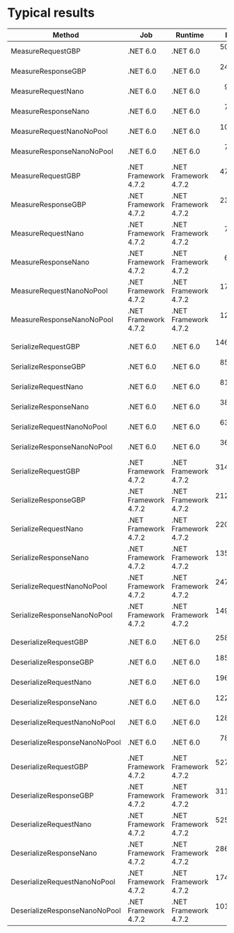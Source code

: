 ﻿# Typical results

|                        Method |                  Job |              Runtime |       Mean |     Error |    StdDev |    Gen 0 |   Gen 1 | Allocated |
|------------------------------ |--------------------- |--------------------- |-----------:|----------:|----------:|---------:|--------:|----------:|
|             MeasureRequestGBP |             .NET 6.0 |             .NET 6.0 |  50.860 us | 0.3675 us | 0.3438 us |        - |       - |         - |
|            MeasureResponseGBP |             .NET 6.0 |             .NET 6.0 |  24.241 us | 0.4807 us | 0.4497 us |        - |       - |         - |
|            MeasureRequestNano |             .NET 6.0 |             .NET 6.0 |   9.125 us | 0.0334 us | 0.0312 us |        - |       - |         - |
|           MeasureResponseNano |             .NET 6.0 |             .NET 6.0 |   7.006 us | 0.0387 us | 0.0362 us |        - |       - |         - |
|      MeasureRequestNanoNoPool |             .NET 6.0 |             .NET 6.0 |  10.409 us | 0.0871 us | 0.0815 us |        - |       - |         - |
|     MeasureResponseNanoNoPool |             .NET 6.0 |             .NET 6.0 |   7.312 us | 0.0552 us | 0.0517 us |        - |       - |         - |
|             MeasureRequestGBP | .NET Framework 4.7.2 | .NET Framework 4.7.2 |  47.276 us | 0.9193 us | 0.8600 us |        - |       - |         - |
|            MeasureResponseGBP | .NET Framework 4.7.2 | .NET Framework 4.7.2 |  23.517 us | 0.4234 us | 0.3961 us |        - |       - |         - |
|            MeasureRequestNano | .NET Framework 4.7.2 | .NET Framework 4.7.2 |   7.939 us | 0.0427 us | 0.0378 us |        - |       - |         - |
|           MeasureResponseNano | .NET Framework 4.7.2 | .NET Framework 4.7.2 |   6.383 us | 0.0480 us | 0.0426 us |        - |       - |         - |
|      MeasureRequestNanoNoPool | .NET Framework 4.7.2 | .NET Framework 4.7.2 |  17.289 us | 0.3338 us | 0.3122 us |        - |       - |         - |
|     MeasureResponseNanoNoPool | .NET Framework 4.7.2 | .NET Framework 4.7.2 |  12.882 us | 0.2225 us | 0.2082 us |        - |       - |         - |
|                               |                      |                      |            |           |           |          |         |           |
|           SerializeRequestGBP |             .NET 6.0 |             .NET 6.0 | 146.540 us | 1.4781 us | 1.3826 us |        - |       - |         - |
|          SerializeResponseGBP |             .NET 6.0 |             .NET 6.0 |  85.702 us | 1.4229 us | 1.2614 us |        - |       - |         - |
|          SerializeRequestNano |             .NET 6.0 |             .NET 6.0 |  81.349 us | 1.6188 us | 1.9271 us |        - |       - |         - |
|         SerializeResponseNano |             .NET 6.0 |             .NET 6.0 |  38.839 us | 0.2251 us | 0.2106 us |        - |       - |         - |
|    SerializeRequestNanoNoPool |             .NET 6.0 |             .NET 6.0 |  63.770 us | 0.7047 us | 0.6247 us |        - |       - |         - |
|   SerializeResponseNanoNoPool |             .NET 6.0 |             .NET 6.0 |  36.376 us | 0.7032 us | 0.7816 us |        - |       - |         - |
|           SerializeRequestGBP | .NET Framework 4.7.2 | .NET Framework 4.7.2 | 314.577 us | 1.7378 us | 1.5406 us |        - |       - |         - |
|          SerializeResponseGBP | .NET Framework 4.7.2 | .NET Framework 4.7.2 | 212.582 us | 1.9417 us | 1.8163 us |        - |       - |         - |
|          SerializeRequestNano | .NET Framework 4.7.2 | .NET Framework 4.7.2 | 220.461 us | 1.0803 us | 1.0105 us |        - |       - |         - |
|         SerializeResponseNano | .NET Framework 4.7.2 | .NET Framework 4.7.2 | 135.061 us | 0.6462 us | 0.6044 us |        - |       - |         - |
|    SerializeRequestNanoNoPool | .NET Framework 4.7.2 | .NET Framework 4.7.2 | 247.045 us | 1.3053 us | 1.2210 us |        - |       - |         - |
|   SerializeResponseNanoNoPool | .NET Framework 4.7.2 | .NET Framework 4.7.2 | 149.158 us | 0.7334 us | 0.6501 us |        - |       - |         - |
|                               |                      |                      |            |           |           |          |         |           |
|         DeserializeRequestGBP |             .NET 6.0 |             .NET 6.0 | 258.004 us | 2.8702 us | 2.6848 us |  91.7969 | 39.0625 | 770,800 B |
|        DeserializeResponseGBP |             .NET 6.0 |             .NET 6.0 | 185.871 us | 2.0612 us | 1.9280 us |  61.2793 | 21.7285 | 513,960 B |
|        DeserializeRequestNano |             .NET 6.0 |             .NET 6.0 | 196.716 us | 3.2016 us | 2.9947 us |        - |       - |     101 B |
|       DeserializeResponseNano |             .NET 6.0 |             .NET 6.0 | 122.160 us | 1.6066 us | 1.4242 us |        - |       - |      64 B |
|  DeserializeRequestNanoNoPool |             .NET 6.0 |             .NET 6.0 | 128.820 us | 1.8065 us | 1.6014 us |  60.7910 | 26.8555 | 508,984 B |
| DeserializeResponseNanoNoPool |             .NET 6.0 |             .NET 6.0 |  78.814 us | 0.7522 us | 0.6668 us |  30.0293 | 10.0098 | 252,096 B |
|         DeserializeRequestGBP | .NET Framework 4.7.2 | .NET Framework 4.7.2 | 527.291 us | 1.6554 us | 1.4675 us | 143.5547 | 60.5469 | 905,448 B |
|        DeserializeResponseGBP | .NET Framework 4.7.2 | .NET Framework 4.7.2 | 311.179 us | 1.5358 us | 1.3614 us |  81.5430 | 31.7383 | 515,387 B |
|        DeserializeRequestNano | .NET Framework 4.7.2 | .NET Framework 4.7.2 | 525.308 us | 4.3354 us | 3.8432 us |        - |       - |     104 B |
|       DeserializeResponseNano | .NET Framework 4.7.2 | .NET Framework 4.7.2 | 286.937 us | 1.6254 us | 1.4408 us |        - |       - |      64 B |
|  DeserializeRequestNanoNoPool | .NET Framework 4.7.2 | .NET Framework 4.7.2 | 174.761 us | 1.5208 us | 1.3481 us |  80.8105 | 26.8555 | 510,287 B |
| DeserializeResponseNanoNoPool | .NET Framework 4.7.2 | .NET Framework 4.7.2 | 101.514 us | 0.9897 us | 0.8265 us |  39.9170 | 13.3057 | 252,706 B |